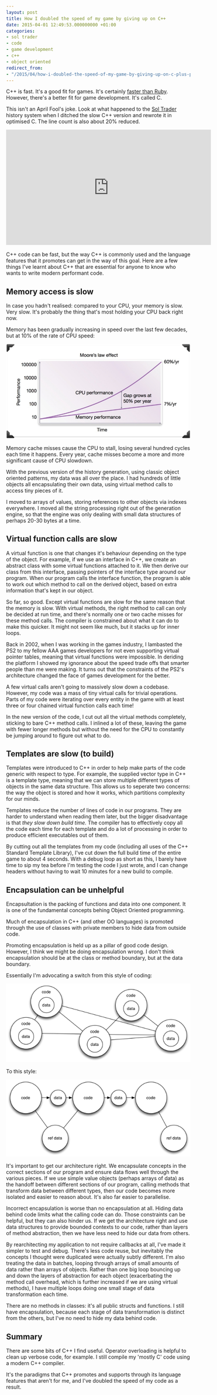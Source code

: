 ```yaml
---
layout: post
title: How I doubled the speed of my game by giving up on C++
date: 2015-04-01 12:49:53.000000000 +01:00
categories:
- sol trader
- code
- game development
- c++
- object oriented
redirect_from:
- "/2015/04/how-i-doubled-the-speed-of-my-game-by-giving-up-on-c-plus-plus"
---
```

C++ is fast. It's a good fit for games. It's certainly [faster than Ruby](/2012/01/why-i-switched-from-ruby-back-to-c-plus-plus/). However, there's a better fit for game development. It's called C.

This isn't an April Fool's joke. Look at what happened to the [Sol Trader](http://soltrader.net) history system when I ditched the slow C++ version and rewrote it in optimised C. The line count is also about 20% reduced.

<iframe width="560" height="315" src="https://www.youtube.com/embed/BPbWcsmS1lA" frameborder="0" allowfullscreen></iframe>

C++ code can be fast, but the way C++ is commonly used and the language
features that it promotes can get in the way of this goal. Here are a few
things I've learnt about C++ that are essential for anyone to know who wants to
write modern performant code.

## Memory access is slow

In case you hadn't realised: compared to your CPU, your memory is slow. Very
slow. It's probably the thing that's most holding your CPU back right now.

Memory has been gradually increasing in speed over the last few decades, but at
10% of the rate of CPU speed:

![memory vs. CPU speed incrase](/files/memory-cpu-speed-increase.png)

Memory cache misses cause the CPU to stall, losing several hundred cycles each
time it happens. Every year, cache misses become a more and more significant
cause of CPU slowdown.

With the previous version of the history generation, using classic object
oriented patterns, my data was all over the place. I had hundreds of little
objects all encapsulating their own data, using virtual method calls to access
tiny pieces of it.

I moved to arrays of values, storing references to other objects via indexes
everywhere. I moved all the string processing right out of the generation
engine, so that the engine was only dealing with small data structures of
perhaps 20-30 bytes at a time.

## Virtual function calls are slow

A virtual function is one that changes it's behaviour depending on the type of
the object. For example, if we use an interface in C++, we create an abstract
class with some virtual functions attached to it. We then derive our class
from this interface, passing pointers of the interface type around our
program. When our program calls the interface function, the program is able to
work out which method to call on the derived object, based on extra information
that's kept in our object.

So far, so good. Except virtual functions are slow for the same reason that the
memory is slow. With virtual methods, the right method to call can only be
decided at run time, and there's normally one or two cache misses for these
method calls. The compiler is constrained about what it can do to make this
quicker. It might not seem like much, but it stacks up for inner loops.

Back in 2002, when I was working in the games industry, I lambasted the PS2 to
my fellow AAA games developers for not even supporting virtual pointer tables,
meaning that virtual functions were impossible. In deriding the platform I
showed my ignorance about the speed trade offs that smarter people than me were
making. It turns out that the constraints of the PS2's architecture changed the
face of games development for the better.

A few virtual calls aren't going to massively slow down a codebase. However, my
code was a mass of tiny virtual calls for trivial operations. Parts of my code
were iterating over every entity in the game with at least three or four
chained virtual function calls each time!

In the new version of the code, I cut out all the virtual methods completely,
sticking to bare C++ method calls. I inlined a lot of these, leaving the game
with fewer longer methods but without the need for the CPU to constantly be
jumping around to figure out what to do.

## Templates are slow (to build)

Templates were introduced to C++ in order to help make parts of the code
generic with respect to type. For example, the supplied vector type in C++ is
a template type, meaning that we can store multiple different types of objects in
the same data structure. This allows us to seperate two concerns: the way the
object is stored and how it works, which partitions complexity for our minds.

Templates reduce the number of lines of code in our programs. They are harder
to understand when reading them later, but the bigger disadvantage is that *they
slow down build time.* The compiler has to effectively copy all the code each
time for each template and do a lot of processing in order to produce efficient
executables out of them.

By cutting out all the templates from my code (including all uses of the C++
Standard Template Library), I've cut down the full build time of the entire game
to about 4 seconds. With a debug loop as short as this, I barely have time to
sip my tea before I'm testing the code I just wrote, and I can change headers
without having to wait 10 minutes for a new build to compile.

## Encapsulation can be unhelpful

Encapsultation is the packing of functions and data into one component. It is
one of the fundamental concepts behing Object Oriented programming.

Much of encapsulation in C++ (and other OO languages) is promoted through the
use of classes with private members to hide data from outside code.

Promoting encapsulation is held up as a pillar of good code design. However, I
think we might be doing encapsulation wrong. I don't think encapsulation should
be at the class or method boundary, but at the data boundary.

Essentially I'm advocating a switch from this style of coding:

![Traditional OO](/files/c-oo.png)

To this style:

![Data transformation](/files/c-data-transformation.png)

It's important to get our architecture right. We encapsulate concepts in the
correct sections of our program and ensure data flows well through the various
pieces. If we use simple value objects (perhaps arrays of data) as the handoff
between different sections of our program, calling methods that transform data
between different types, then our code becomes more isolated and easier to
reason about. It's also far easier to parallelise.

Incorrect encapsulation is worse than no encapsulation at all. Hiding data
behind code limits what the calling code can do. Those constraints can be
helpful, but they can also hinder us. If we get the architecture right and use
data structures to provide bounded contexts to our code, rather than layers of
method abstraction, then we have less need to hide our data from others.

By rearchitecting my application to not require callbacks at all, I've made it
simpler to test and debug. There's less code reuse, but inevitably the concepts
I thought were duplicated were actually subtly different. I'm also treating the
data in batches, looping through arrays of small amounts of data rather than
arrays of objects. Rather than one big loop bouncing up and down the layers of
abstraction for each object (exacerbating the method call overhead, which is
further increased if we are using virtual methods), I have multiple loops doing
one small stage of data transformation each time.

There are no methods in classes: it's all public structs and functions.  I
still have encapsulation, because each stage of data transformation is distinct
from the others, but I've no need to hide my data behind code. 

## Summary

There are some bits of C++ I find useful. Operator overloading is helpful to
clean up verbose code, for example. I still compile my 'mostly C' code using a
modern C++ compiler.

It's the paradigms that C++ promotes and supports through its language features
that aren't for me, and I've doubled the speed of my code as a result.
